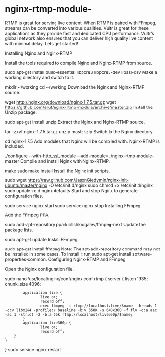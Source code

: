 # nginx-rtmp-module-

RTMP is great for serving live content. When RTMP is paired with FFmpeg, streams can be converted into various qualities. Vultr is great for these applications as they provide fast and dedicated CPU performance. Vultr’s global network also ensures that you can deliver high quality live content with minimal delay. Lets get started!

Installing Nginx and Nginx-RTMP

Install the tools required to compile Nginx and Nginx-RTMP from source.

sudo apt-get install build-essential libpcre3 libpcre3-dev libssl-dev
Make a working directory and switch to it.

mkdir ~/working
cd ~/working
Download the Nginx and Nginx-RTMP source.

wget http://nginx.org/download/nginx-1.7.5.tar.gz
wget https://github.com/arut/nginx-rtmp-module/archive/master.zip
Install the Unzip package.

sudo apt-get install unzip
Extract the Nginx and Nginx-RTMP source.

tar -zxvf nginx-1.7.5.tar.gz
unzip master.zip
Switch to the Nginx directory.

cd nginx-1.7.5
Add modules that Nginx will be compiled with. Nginx-RTMP is included.

./configure --with-http_ssl_module --add-module=../nginx-rtmp-module-master
Compile and install Nginx with Nginx-RTMP.

make
sudo make install
Install the Nginx init scripts.

sudo wget https://raw.github.com/JasonGiedymin/nginx-init-ubuntu/master/nginx -O /etc/init.d/nginx
sudo chmod +x /etc/init.d/nginx
sudo update-rc.d nginx defaults
Start and stop Nginx to generate configuration files.

sudo service nginx start
sudo service nginx stop
Installing FFmpeg

Add the FFmpeg PPA.

sudo add-apt-repository ppa:kirillshkrogalev/ffmpeg-next
Update the package lists.

sudo apt-get update
Install FFmpeg.

sudo apt-get install ffmpeg
Note: The apt-add-repository command may not be installed in some cases. To install it run sudo apt-get install software-properties-common.
Configuring Nginx-RTMP and FFmpeg

Open the Nginx configuration file.

sudo nano /usr/local/nginx/conf/nginx.conf
rtmp {
    server {
            listen 1935;
            chunk_size 4096;

            application live {
                    live on;
                    record off;
                    exec ffmpeg -i rtmp://localhost/live/$name -threads 1 -c:v libx264 -profile:v baseline -b:v 350K -s 640x360 -f flv -c:a aac -ac 1 -strict -2 -b:a 56k rtmp://localhost/live360p/$name;
            }
            application live360p {
                    live on;
                    record off;
        }
    }
}
sudo service nginx restart




